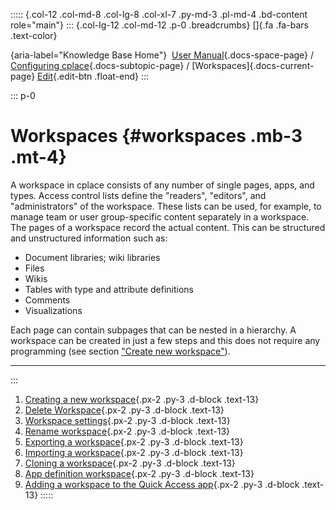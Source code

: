 ::::: {.col-12 .col-md-8 .col-lg-8 .col-xl-7 .py-md-3 .pl-md-4 .bd-content role="main"}
::: {.col-lg-12 .col-md-12 .p-0 .breadcrumbs}
[]{.fa .fa-bars .text-color}

[](https://docs.cplace.io/){aria-label="Knowledge Base Home"}  [User
Manual](/user-manual-en/){.docs-space-page} / [Configuring
cplace](/user-manual-en/cplace-konfigurieren/){.docs-subtopic-page} /
[Workspaces]{.docs-current-page} [
Edit](https://github.com/collaborationfactory/cplace-doc-user-enu/blob/release/25.2/cplace-konfigurieren/arbeitsbereiche/_index.md){.edit-btn
.float-end}
:::

::: p-0
# Workspaces {#workspaces .mb-3 .mt-4}

A workspace in cplace consists of any number of single pages, apps, and
types. Access control lists define the "readers", "editors", and
"administrators" of the workspace. These lists can be used, for example,
to manage team or user group-specific content separately in a workspace.
The pages of a workspace record the actual content. This can be
structured and unstructured information such as:

- Document libraries; wiki libraries
- Files
- Wikis
- Tables with type and attribute definitions
- Comments
- Visualizations

Each page can contain subpages that can be nested in a hierarchy. A
workspace can be created in just a few steps and this does not require
any programming (see section ["Create new
workspace"](/user-manual-en/cplace-konfigurieren/arbeitsbereiche/neuen-arbeitsbereich-anlegen/)).

------------------------------------------------------------------------
:::

1.  [ Creating a new
    workspace](/user-manual-en/cplace-konfigurieren/arbeitsbereiche/neuen-arbeitsbereich-anlegen/){.px-2
    .py-3 .d-block .text-13}
2.  [ Delete
    Workspace](/user-manual-en/cplace-konfigurieren/arbeitsbereiche/arbeitsbereich-loeschen/){.px-2
    .py-3 .d-block .text-13}
3.  [ Workspace
    settings](/user-manual-en/cplace-konfigurieren/arbeitsbereiche/arbeitsbereichseinstellungen/){.px-2
    .py-3 .d-block .text-13}
4.  [ Rename
    workspace](/user-manual-en/cplace-konfigurieren/arbeitsbereiche/arbeitsbereich-umbenenn/){.px-2
    .py-3 .d-block .text-13}
5.  [ Exporting a
    workspace](/user-manual-en/cplace-konfigurieren/arbeitsbereiche/arbeitsbereich-exportieren/){.px-2
    .py-3 .d-block .text-13}
6.  [ Importing a
    workspace](/user-manual-en/cplace-konfigurieren/arbeitsbereiche/arbeitsbereich-importieren/){.px-2
    .py-3 .d-block .text-13}
7.  [ Cloning a
    workspace](/user-manual-en/cplace-konfigurieren/arbeitsbereiche/arbeitsbereich-klonen/){.px-2
    .py-3 .d-block .text-13}
8.  [ App definition
    workspace](/user-manual-en/cplace-konfigurieren/arbeitsbereiche/app-definitions-arbeitsbereich/){.px-2
    .py-3 .d-block .text-13}
9.  [ Adding a workspace to the Quick Access
    app](/user-manual-en/cplace-konfigurieren/arbeitsbereiche/arbeitsbereich-zum-schnellzugriff-hinzufuegen/){.px-2
    .py-3 .d-block .text-13}
:::::
